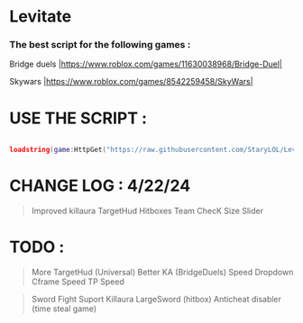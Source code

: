 # Levitate 

### The best script for the following games :
  Bridge duels |https://www.roblox.com/games/11630038968/Bridge-Duel|

  Skywars |https://www.roblox.com/games/8542259458/SkyWars|

# USE THE SCRIPT :
```lua

loadstring(game:HttpGet("https://raw.githubusercontent.com/StaryLOL/Levitate/main/Loader.lua", true))()
```

# CHANGE LOG : 4/22/24
> Improved killaura
> TargetHud
> Hitboxes
  > Team ChecK
  > Size Slider





# TODO :
> More TargetHud (Universal)
> Better KA (BridgeDuels)
> Speed Dropdown
  > Cframe Speed
  > TP Speed 

> Sword Fight Suport 
 > Killaura
 > LargeSword (hitbox)
 > Anticheat disabler (time steal game)



